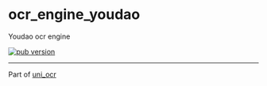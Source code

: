 # ocr_engine_youdao

Youdao ocr engine

[![pub version][pub-image]][pub-url]

[pub-image]: https://img.shields.io/pub/v/ocr_engine_youdao.svg
[pub-url]: https://pub.dev/packages/ocr_engine_youdao

---

Part of [uni_ocr](https://github.com/biyidev/uni_ocr)
